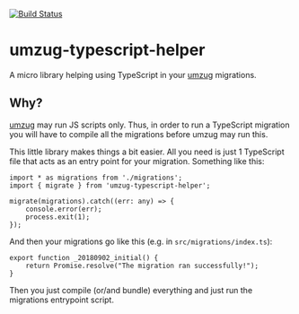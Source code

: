 [![Build Status](https://travis-ci.org/bleshik/umzug-typescript-helper.svg?branch=master)](https://travis-ci.org/bleshik/umzug-typescript-helper)
# umzug-typescript-helper
A micro library helping using TypeScript in your [umzug](https://github.com/sequelize/umzug) migrations.

## Why?
[umzug](https://github.com/sequelize/umzug) may run JS scripts only. Thus, in order to run a TypeScript migration you will have to compile all the migrations before umzug may run this.

This little library makes things a bit easier. All you need is just 1 TypeScript file that acts as an entry point for your migration. Something like this:
```
import * as migrations from './migrations';
import { migrate } from 'umzug-typescript-helper';

migrate(migrations).catch((err: any) => {
    console.error(err);
    process.exit(1);
});
```

And then your migrations go like this (e.g. in `src/migrations/index.ts`):
```
export function _20180902_initial() {
    return Promise.resolve("The migration ran successfully!");
}
```

Then you just compile (or/and bundle) everything and just run the migrations entrypoint script.
